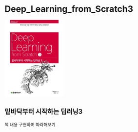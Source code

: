 # Deep_Learning_from_Scratch3

<img src="./book.jpg" height="250"/>

## 밑바닥부터 시작하는 딥러닝3

책 내용 구현하며 따라해보기
